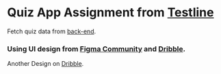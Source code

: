 # Quiz App Assignment from [Testline](https://testline.in/)

Fetch quiz data from [back-end](https://api.jsonserve.com/Uw5CrX).

### Using UI design from [Figma Community]((https://www.figma.com/design/H7b8Kia491AZEp7NzQefPe/%5BFREE%5D-Queezy---Quiz-App-UI-Kit-(Community)?node-id=302-1969&t=FUlEiDrjE5wCJDt6-0)) and [Dribble](https://dribbble.com/shots/18416743-Quiz-App-Ui-Design).

Another Design on [Dribble](https://www.behance.net/gallery/110674751/Quiz-App-UI-Design).